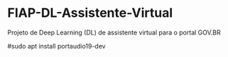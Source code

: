# FIAP-DL-Assistente-Virtual
Projeto de Deep Learning (DL) de assistente virtual para o portal GOV.BR


#sudo apt install portaudio19-dev
